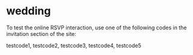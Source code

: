 # wedding

To test the online RSVP interaction, use one of the following codes in the invitation section of the site:

testcode1, testcode2, testcode3, testcode4, testcode5
